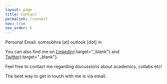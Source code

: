 ```yaml
---
layout: page
title: Contact
permalink: /connect
nav: true
nav_order: 6
---
```


<!-- pages/contact.md -->

Personal Email: somsubhra [at] outlook [dot] in


You can also find me on [Linkedin](https://www.linkedin.com/in/somsubhrad/){:target="_blank"} and [Twitter](https://twitter.com/somsubhraspeaks){:target="_blank"}.

Feel free to contact me regarding discussions about academics, collabs etc!

The best way to get in touch with me is via email.
